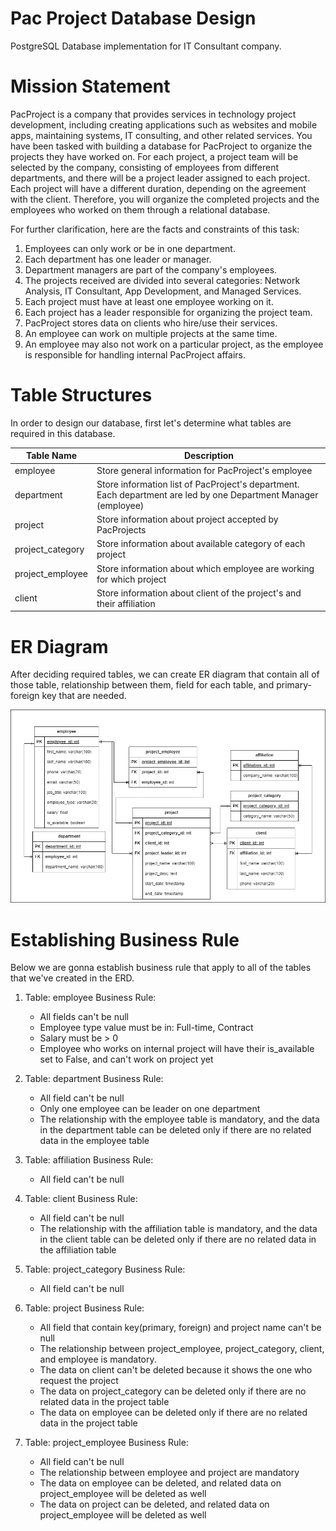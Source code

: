 # Pac Project Database Design
PostgreSQL Database implementation for IT Consultant company.

# Mission Statement
PacProject is a company that provides services in technology project development, including creating applications such as websites and mobile apps, maintaining systems, IT consulting, and other related services. You have been tasked with building a database for PacProject to organize the projects they have worked on. For each project, a project team will be selected by the company, consisting of employees from different departments, and there will be a project leader assigned to each project. Each project will have a different duration, depending on the agreement with the client. Therefore, you will organize the completed projects and the employees who worked on them through a relational database.

For further clarification, here are the facts and constraints of this task:

1. Employees can only work or be in one department.
2. Each department has one leader or manager.
3. Department managers are part of the company's employees.
4. The projects received are divided into several categories: Network Analysis, IT Consultant, App Development, and Managed Services.
5. Each project must have at least one employee working on it.
6. Each project has a leader responsible for organizing the project team.
7. PacProject stores data on clients who hire/use their services.
8. An employee can work on multiple projects at the same time.
9. An employee may also not work on a particular project, as the employee is responsible for handling internal PacProject affairs.

# Table Structures

In order to design our database, first let's determine what tables are required in this database.

| Table Name | Description | 
| --- | --- | 
| employee | Store general information for PacProject's employee |
| department | Store information list of PacProject's department.  Each department are led by one Department Manager (employee)
| project | Store information about project accepted by PacProjects |
| project_category | Store information about available category of each project |
| project_employee | Store information about which employee are working for which project |
| client | Store information about client of the project's and their affiliation |

# ER Diagram

After deciding required tables, we can create ER diagram that contain all of those table, relationship between them, field for each table, and primary-foreign key that are needed.

![](erd/pacproject-erd.png)

# Establishing Business Rule

Below we are gonna establish business rule that apply to all of the tables that we've created in the ERD.

1. Table: employee
Business Rule:
    - All fields can't be null
    - Employee type value must be in: Full-time, Contract
    - Salary must be > 0 
    - Employee who works on internal project will have their is_available set to False, and can't work on project yet
    
2. Table: department
Business Rule:
    - All field can't be null
    - Only one employee can be leader on one department
    - The relationship with the employee table is mandatory, and the data in the department table can be deleted only if there are no related data in the employee table

3. Table: affiliation
Business Rule:
    - All field can't be null

4. Table: client
Business Rule:
    - All field can't be null
    - The relationship with the affiliation table is mandatory, and the data in the client table can be deleted only if there are no related data in the affiliation table

5. Table: project_category
Business Rule:
    - All field can't be null

6. Table: project
Business Rule:
    - All field that contain key(primary, foreign) and project name can't be null
    - The relationship between project_employee, project_category, client, and employee is mandatory. 
    - The data on client can't be deleted because it shows the one who request the project
    - The data on project_category can be deleted only if there are no related data in the project table
    - The data on employee can be deleted only if there are no related data in the project table
    
7. Table: project_employee
Business Rule:
    - All field can't be null
    - The relationship between employee and project are mandatory
    - The data on employee can be deleted, and related data on project_employee will be deleted as well
    - The data on project can be deleted, and related data on project_employee will be deleted as well